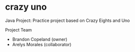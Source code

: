 # crazy uno
Java Project: Practice project based on Crazy Eights and Uno

Project Team
* Brandon Copeland (owner)
* Arelys Morales (collaborator)
